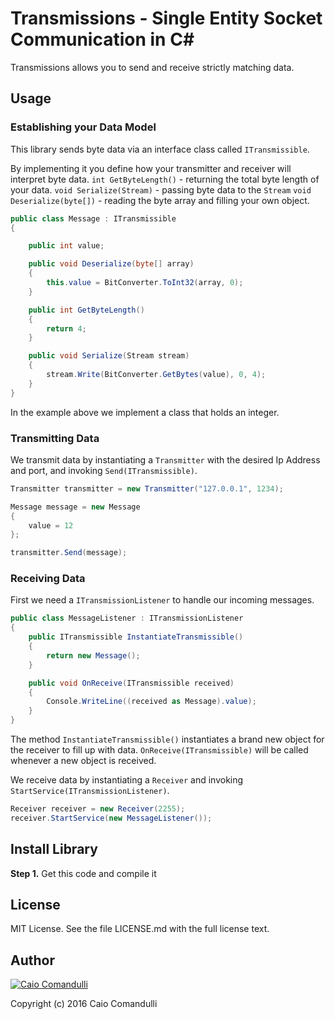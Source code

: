 # Transmissions - Single Entity Socket Communication in C#

Transmissions allows you to send and receive strictly matching data.

## Usage

### Establishing your Data Model

This library sends byte data via an interface class called `ITransmissible`.

By implementing it you define how your transmitter and receiver will interpret byte data.
`int GetByteLength()` - returning the total byte length of your data.
`void Serialize(Stream)` - passing byte data to the `Stream`
`void Deserialize(byte[])` - reading the byte array and filling your own object.

````cs
public class Message : ITransmissible
{

	public int value;

	public void Deserialize(byte[] array)
	{
		this.value = BitConverter.ToInt32(array, 0);
	}

	public int GetByteLength()
	{
		return 4;
	}

	public void Serialize(Stream stream)
	{
		stream.Write(BitConverter.GetBytes(value), 0, 4);
	}
}
````

In the example above we implement a class that holds an integer.

### Transmitting Data

We transmit data by instantiating a `Transmitter` with the desired Ip Address and port, and invoking `Send(ITransmissible)`.

````cs
Transmitter transmitter = new Transmitter("127.0.0.1", 1234);

Message message = new Message
{
	value = 12
};

transmitter.Send(message);
````

### Receiving Data

First we need a `ITransmissionListener` to handle our incoming messages.

````cs
public class MessageListener : ITransmissionListener
{
	public ITransmissible InstantiateTransmissible()
	{
		return new Message();
	}

	public void OnReceive(ITransmissible received)
	{
		Console.WriteLine((received as Message).value);
	}
}
````

The method `InstantiateTransmissible()` instantiates a brand new object for the receiver to fill up with data.
`OnReceive(ITransmissible)` will be called whenever a new object is received.

We receive data by instantiating a `Receiver` and invoking `StartService(ITransmissionListener)`.

````cs
Receiver receiver = new Receiver(2255);
receiver.StartService(new MessageListener());
````

## Install Library

__Step 1.__ Get this code and compile it

##  License

MIT License. See the file LICENSE.md with the full license text.

## Author

[![Caio Comandulli](https://avatars3.githubusercontent.com/u/3738961?v=3&s=150)](https://github.com/caiocomandulli "On Github")

Copyright (c) 2016 Caio Comandulli
